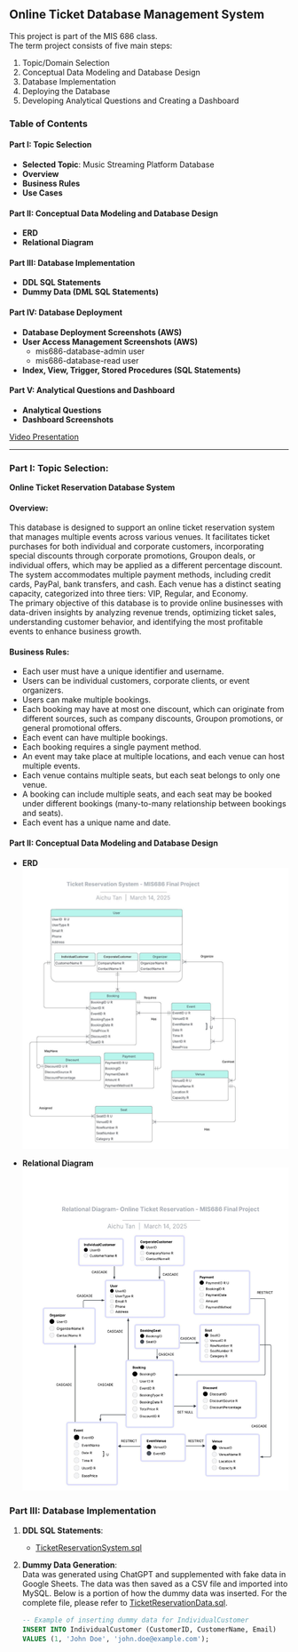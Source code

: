 ## Online Ticket Database Management System
This project is part of the MIS 686 class.  
The term project consists of five main steps:
1. Topic/Domain Selection
2. Conceptual Data Modeling and Database Design
3. Database Implementation
4. Deploying the Database
5. Developing Analytical Questions and Creating a Dashboard

### Table of Contents
#### Part I: Topic Selection
- **Selected Topic**: Music Streaming Platform Database
- **Overview**
- **Business Rules**
- **Use Cases**

#### Part II: Conceptual Data Modeling and Database Design
- **ERD**
- **Relational Diagram**

#### Part III: Database Implementation
- **DDL SQL Statements**
- **Dummy Data (DML SQL Statements)**

#### Part IV: Database Deployment
- **Database Deployment Screenshots (AWS)**
- **User Access Management Screenshots (AWS)**
  - mis686-database-admin user
  - mis686-database-read user
- **Index, View, Trigger, Stored Procedures (SQL Statements)**

#### Part V: Analytical Questions and Dashboard
- **Analytical Questions**
- **Dashboard Screenshots**

[Video Presentation](https://video.pictory.ai/1742097571858/20250316043142016heFjmoHLuD6RXRd)

---

### Part I: Topic Selection:
**Online Ticket Reservation Database System**

#### Overview:
This database is designed to support an online ticket reservation system that manages multiple events across various venues. It facilitates ticket purchases for both individual and corporate customers, incorporating special discounts through corporate promotions, Groupon deals, or individual offers, which may be applied as a different percentage discount.  
The system accommodates multiple payment methods, including credit cards, PayPal, bank transfers, and cash. Each venue has a distinct seating capacity, categorized into three tiers: VIP, Regular, and Economy.  
The primary objective of this database is to provide online businesses with data-driven insights by analyzing revenue trends, optimizing ticket sales, understanding customer behavior, and identifying the most profitable events to enhance business growth.

#### Business Rules:
- Each user must have a unique identifier and username.
- Users can be individual customers, corporate clients, or event organizers.
- Users can make multiple bookings.
- Each booking may have at most one discount, which can originate from different sources, such as company discounts, Groupon promotions, or general promotional offers.
- Each event can have multiple bookings.
- Each booking requires a single payment method.
- An event may take place at multiple locations, and each venue can host multiple events.
- Each venue contains multiple seats, but each seat belongs to only one venue.
- A booking can include multiple seats, and each seat may be booked under different bookings (many-to-many relationship between bookings and seats).
- Each event has a unique name and date.

#### Part II: Conceptual Data Modeling and Database Design

- **ERD**  
![ERD](./Ticket%20Reservation%20System%20-%20MIS686%20Final%20Project.jpeg)

- **Relational Diagram**  
![Relational Diagram](./Relational%20Diagram-%20Ticket%20Reservation%20-%20MIS686%20Final%20Project%20(8).jpeg)

### Part III: Database Implementation

1. **DDL SQL Statements**:  
   - [TicketReservationSystem.sql](./TicketReservationSystem.sql)

2. **Dummy Data Generation**:  
   Data was generated using ChatGPT and supplemented with fake data in Google Sheets. The data was then saved as a CSV file and imported into MySQL. Below is a portion of how the dummy data was inserted. For the complete file, please refer to [TicketReservationData.sql](./TicketReservationData.sql).

   ```sql
   -- Example of inserting dummy data for IndividualCustomer
   INSERT INTO IndividualCustomer (CustomerID, CustomerName, Email) 
   VALUES (1, 'John Doe', 'john.doe@example.com');

